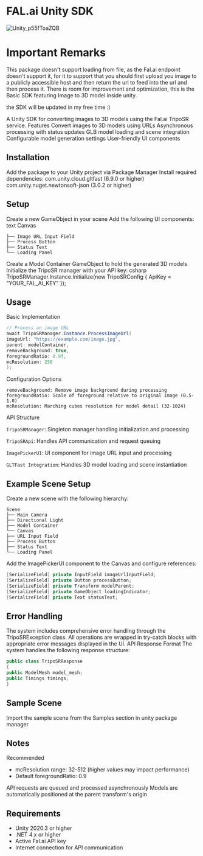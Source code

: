 # FAL.ai Unity SDK
![Unity_p55fToaZQB](https://github.com/user-attachments/assets/8ddbf38d-5d58-422c-9c50-51e663a680cf)

# Important Remarks

This package doesn't support loading from file, as the Fal.ai endpoint doesn't support it, for it to support that you should first upload you image to a publicly accessible host and then return the url to feed 
into the url and then process it.
There is room for improvement and optimization, this is the Basic SDK featuring Image to 3D model inside unity.

the SDK will be updated in my free time :)

A Unity SDK for converting images to 3D models using the Fal.ai TripoSR service.
Features
Convert images to 3D models using URLs
Asynchronous processing with status updates
GLB model loading and scene integration
Configurable model generation settings
User-friendly UI components

## Installation

Add the package to your Unity project via Package Manager
Install required dependencies:
com.unity.cloud.gltfast (6.9.0 or higher)
com.unity.nuget.newtonsoft-json (3.0.2 or higher)

## Setup

Create a new GameObject in your scene
Add the following UI components:
text
Canvas

````
├── Image URL Input Field
├── Process Button
├── Status Text
└── Loading Panel
````


Create a Model Container GameObject to hold the generated 3D models
Initialize the TripoSR manager with your API key:
csharp
TripoSRManager.Instance.Initialize(new TripoSRConfig
{
ApiKey = "YOUR_FAL_AI_KEY"
});

## Usage

Basic Implementation

```csharp
// Process an image URL
await TripoSRManager.Instance.ProcessImageUrl(
imageUrl: "https://example.com/image.jpg",
parent: modelContainer,
removeBackground: true,
foregroundRatio: 0.9f,
mcResolution: 256
);
```
Configuration Options
```text
removeBackground: Remove image background during processing
foregroundRatio: Scale of foreground relative to original image (0.5-1.0)
mcResolution: Marching cubes resolution for model detail (32-1024)
```

API Structure

`TripoSRManager`: Singleton manager handling initialization and processing

`TripoSRApi`: Handles API communication and request queuing

`ImagePickerUI`: UI component for image URL input and processing

`GLTFast Integration`: Handles 3D model loading and scene instantiation

## Example Scene Setup

Create a new scene with the following hierarchy:

```text
Scene
├── Main Camera
├── Directional Light
├── Model Container
└── Canvas
├── URL Input Field
├── Process Button
├── Status Text
└── Loading Panel
```
Add the ImagePickerUI component to the Canvas and configure references:

```csharp
[SerializeField] private InputField imageUrlInputField;
[SerializeField] private Button processButton;
[SerializeField] private Transform modelParent;
[SerializeField] private GameObject loadingIndicator;
[SerializeField] private Text statusText;
```

## Error Handling

The system includes comprehensive error handling through the TripoSRException class. All operations are wrapped in try-catch blocks with appropriate error messages displayed in the UI.
API Response Format
The system handles the following response structure:

```csharp
public class TripoSRResponse
{
public ModelMesh model_mesh;
public Timings timings;
}
```

## Sample Scene

Import the sample scene from the Samples section in unity package manager
## Notes

Recommended
* mcResolution range: 32-512 (higher values may impact performance)
* Default foregroundRatio: 0.9

API requests are queued and processed asynchronously
Models are automatically positioned at the parent transform's origin

## Requirements

* Unity 2020.3 or higher
* .NET 4.x or higher
* Active Fal.ai API key
* Internet connection for API communication
